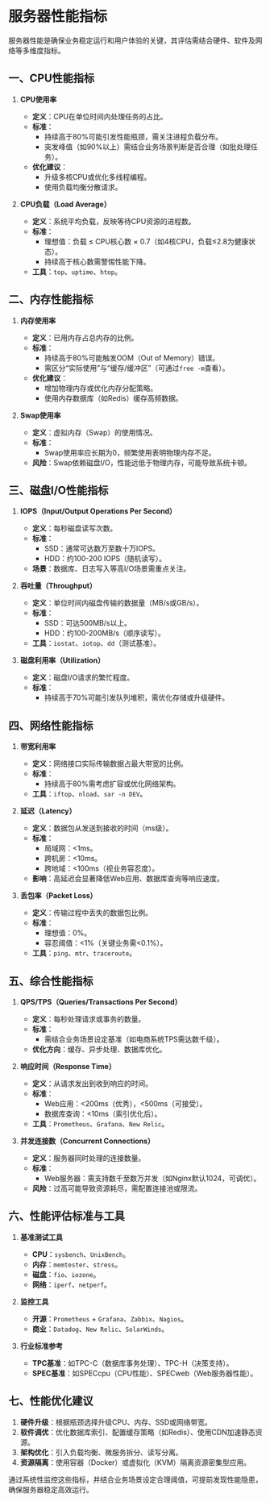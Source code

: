 # 服务器性能指标

服务器性能是确保业务稳定运行和用户体验的关键，其评估需结合硬件、软件及网络等多维度指标。

## 一、CPU性能指标
1. **CPU使用率**
    - **定义**：CPU在单位时间内处理任务的占比。
    - **标准**：
        - 持续高于80%可能引发性能瓶颈，需关注进程负载分布。
        - 突发峰值（如90%以上）需结合业务场景判断是否合理（如批处理任务）。
    - **优化建议**：
        - 升级多核CPU或优化多线程编程。
        - 使用负载均衡分散请求。

2. **CPU负载（Load Average）**
    - **定义**：系统平均负载，反映等待CPU资源的进程数。
    - **标准**：
        - 理想值：负载 ≤ CPU核心数 × 0.7（如4核CPU，负载≤2.8为健康状态）。
        - 持续高于核心数需警惕性能下降。
    - **工具**：`top`、`uptime`、`htop`。

## 二、内存性能指标
1. **内存使用率**
    - **定义**：已用内存占总内存的比例。
    - **标准**：
        - 持续高于80%可能触发OOM（Out of Memory）错误。
        - 需区分“实际使用”与“缓存/缓冲区”（可通过`free -m`查看）。
    - **优化建议**：
        - 增加物理内存或优化内存分配策略。
        - 使用内存数据库（如Redis）缓存高频数据。

2. **Swap使用率**
    - **定义**：虚拟内存（Swap）的使用情况。
    - **标准**：
        - Swap使用率应长期为0，频繁使用表明物理内存不足。
    - **风险**：Swap依赖磁盘I/O，性能远低于物理内存，可能导致系统卡顿。

## 三、磁盘I/O性能指标
1. **IOPS（Input/Output Operations Per Second）**
    - **定义**：每秒磁盘读写次数。
    - **标准**：
        - SSD：通常可达数万至数十万IOPS。
        - HDD：约100-200 IOPS（随机读写）。
    - **场景**：数据库、日志写入等高I/O场景需重点关注。

2. **吞吐量（Throughput）**
    - **定义**：单位时间内磁盘传输的数据量（MB/s或GB/s）。
    - **标准**：
        - SSD：可达500MB/s以上。
        - HDD：约100-200MB/s（顺序读写）。
    - **工具**：`iostat`、`iotop`、`dd`（测试基准）。

3. **磁盘利用率（Utilization）**
    - **定义**：磁盘I/O请求的繁忙程度。
    - **标准**：
        - 持续高于70%可能引发队列堆积，需优化存储或升级硬件。

## 四、网络性能指标
1. **带宽利用率**
    - **定义**：网络接口实际传输数据占最大带宽的比例。
    - **标准**：
        - 持续高于80%需考虑扩容或优化网络架构。
    - **工具**：`iftop`、`nload`、`sar -n DEV`。

2. **延迟（Latency）**
    - **定义**：数据包从发送到接收的时间（ms级）。
    - **标准**：
        - 局域网：<1ms。
        - 跨机房：<10ms。
        - 跨地域：<100ms（视业务容忍度）。
    - **影响**：高延迟会显著降低Web应用、数据库查询等响应速度。

3. **丢包率（Packet Loss）**
    - **定义**：传输过程中丢失的数据包比例。
    - **标准**：
        - 理想值：0%。
        - 容忍阈值：<1%（关键业务需<0.1%）。
    - **工具**：`ping`、`mtr`、`traceroute`。

## 五、综合性能指标
1. **QPS/TPS（Queries/Transactions Per Second）**
    - **定义**：每秒处理请求或事务的数量。
    - **标准**：
        - 需结合业务场景设定基准（如电商系统TPS需达数千级）。
    - **优化方向**：缓存、异步处理、数据库优化。

2. **响应时间（Response Time）**
    - **定义**：从请求发出到收到响应的时间。
    - **标准**：
        - Web应用：<200ms（优秀），<500ms（可接受）。
        - 数据库查询：<10ms（索引优化后）。
    - **工具**：`Prometheus`、`Grafana`、`New Relic`。

3. **并发连接数（Concurrent Connections）**
    - **定义**：服务器同时处理的连接数量。
    - **标准**：
        - Web服务器：需支持数千至数万并发（如Nginx默认1024，可调优）。
    - **风险**：过高可能导致资源耗尽，需配置连接池或限流。

## 六、性能评估标准与工具
1. **基准测试工具**
    - **CPU**：`sysbench`、`UnixBench`。
    - **内存**：`memtester`、`stress`。
    - **磁盘**：`fio`、`iozone`。
    - **网络**：`iperf`、`netperf`。

2. **监控工具**
    - **开源**：`Prometheus` + `Grafana`、`Zabbix`、`Nagios`。
    - **商业**：`Datadog`、`New Relic`、`SolarWinds`。

3. **行业标准参考**
    - **TPC基准**：如TPC-C（数据库事务处理）、TPC-H（决策支持）。
    - **SPEC基准**：如SPECcpu（CPU性能）、SPECweb（Web服务器性能）。

## 七、性能优化建议
1. **硬件升级**：根据瓶颈选择升级CPU、内存、SSD或网络带宽。
2. **软件调优**：优化数据库索引、配置缓存策略（如Redis）、使用CDN加速静态资源。
3. **架构优化**：引入负载均衡、微服务拆分、读写分离。
4. **资源隔离**：使用容器（Docker）或虚拟化（KVM）隔离资源密集型应用。

通过系统性监控这些指标，并结合业务场景设定合理阈值，可提前发现性能隐患，确保服务器稳定高效运行。